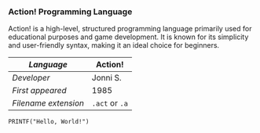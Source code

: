 ### Action! Programming Language

Action! is a high-level, structured programming language primarily used for educational purposes and game development. It is known for its simplicity and user-friendly syntax, making it an ideal choice for beginners.

| _Language_            | Action!                              |
|-----------------------|--------------------------------------|
| _Developer_           | Jonni S.                             |
| _First appeared_      | 1985                                 |
| _Filename extension_  | `.act` or `.a`                       |

```HelloWorld.act
PRINTF("Hello, World!")
```